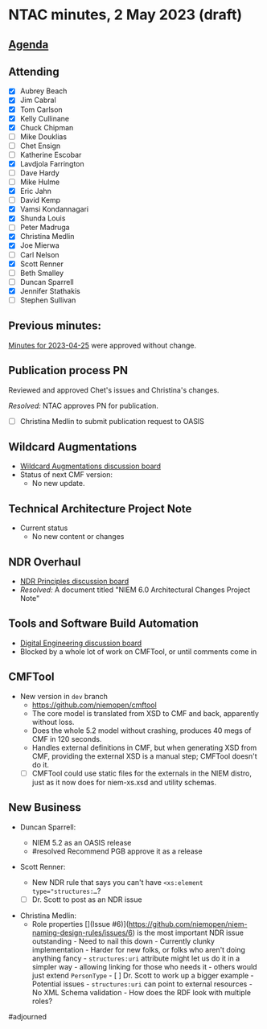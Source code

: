 # NTAC minutes, 2 May 2023 (draft)

## [Agenda](2023-05-02-agenda.md)

## Attending

- [x] Aubrey Beach
- [x] Jim Cabral
- [x] Tom Carlson
- [x] Kelly Cullinane
- [x] Chuck Chipman
- [ ] Mike Douklias
- [ ] Chet Ensign
- [ ] Katherine Escobar
- [x] Lavdjola Farrington
- [ ] Dave Hardy
- [ ] Mike Hulme
- [x] Eric Jahn
- [ ] David Kemp
- [x] Vamsi Kondannagari
- [x] Shunda Louis
- [ ] Peter Madruga
- [x] Christina Medlin
- [x] Joe Mierwa
- [ ] Carl Nelson
- [x] Scott Renner
- [ ] Beth Smalley
- [ ] Duncan Sparrell
- [x] Jennifer Stathakis
- [ ] Stephen Sullivan

## **Previous minutes:**  

[Minutes for 2023-04-25](2023-04-25-minutes.md) were approved without change.

## Publication process PN

Reviewed and approved Chet's issues and Christina's changes.

*Resolved:* NTAC approves PN for publication.

- [ ]  Christina Medlin to submit publication request to OASIS

## Wildcard Augmentations

- [Wildcard Augmentations discussion board](https://github.com/niemopen/ntac-admin/discussions/32)
- Status of next CMF version:
	- No new update. 

## Technical Architecture Project Note

- Current status
	- No new content or changes

## NDR Overhaul

- [NDR Principles discussion board](https://github.com/niemopen/ntac-admin/discussions/38)
- *Resolved:*  A document titled "NIEM 6.0 Architectural Changes Project Note"

## Tools and Software Build Automation

- [Digital Engineering discussion board](https://github.com/niemopen/ntac-admin/discussions/41)
- Blocked by a whole lot of work on CMFTool, or until comments come in

## CMFTool

- New version in `dev` branch
  - https://github.com/niemopen/cmftool
  - The core model is translated from XSD to CMF and back, apparently without loss.
  - Does the whole 5.2 model without crashing, produces 40 megs of CMF in 120 seconds.
  - Handles external definitions in CMF, but when generating XSD from CMF, providing the external XSD is a manual step; CMFTool doesn't do it.
  - [ ] CMFTool could use static files for the externals in the NIEM distro, just as it now does for niem-xs.xsd and utility schemas.

## New Business

- Duncan Sparrell:
	- NIEM 5.2 as an OASIS release
	- #resolved Recommend PGB approve it as a release

- Scott Renner:
	- New NDR rule that says you can't have `<xs:element type="structures:…`?
	- [ ] Dr. Scott to post as an NDR issue

* Christina Medlin:
   - Role properties [](Issue #6)](https://github.com/niemopen/niem-naming-design-rules/issues/6) is the most important NDR issue outstanding
    			- Need to nail this down
      		- Currently clunky implementation
      		- Harder for new folks, or folks who aren't doing anything fancy
      		- `structures:uri` attribute might let us do it in a simpler way
      			- allowing linking for those who needs it
      			- others would just extend `PersonType`
      		- [ ] Dr. Scott to work up a bigger example
      		- Potential issues
      			- `structures:uri` can point to external resources
      			- No XML Schema validation
      			- How does the RDF look with multiple roles?


#adjourned 
